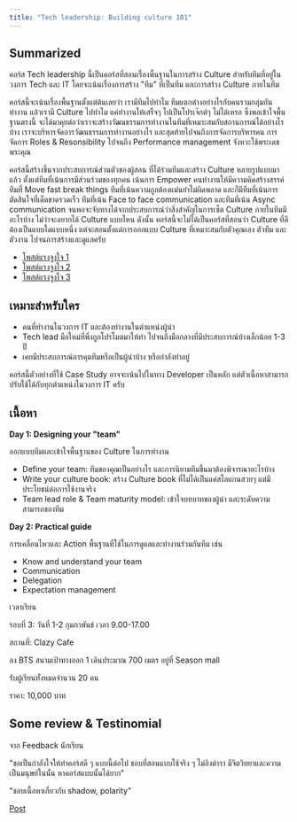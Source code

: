 ```yaml
---
title: "Tech leadership: Building culture 101"
---
```


## Summarized

คอร์ส Tech leadership นี้เป็นคอร์สที่สอนเรื่องพื้นฐานในการสร้าง Culture สำหรับทีมที่อยู่ในวงการ Tech และ IT โดยจะเน้นเรื่องการสร้าง "ทีม" ที่เป็นทีม และการสร้าง Culture ภายในทีม

คอร์สนี้จะเน้นเรื่องพื้นฐานตั้งแต่ต้นเลยว่า เรามีทีมไปทำไม ทีมแตกต่างอย่างไรกับคนรวมกลุ่มกันทำงาน แล้วเรามี Culture ไปทำไม แค่ทำงานให้เสร็จๆ ไปเป็นโปรเจ๊กต์ๆ ไม่ได้เหรอ ซึ่งพอเข้าใจพื้นฐานตรงนี้ จะได้มาคุยต่อว่าเราจะสร้างวัฒนธรรมการทำงานในทีมที่เหมาะสมกับสถานการณ์ได้อย่างไรบ้าง เราจะบริหารจัดการวัฒนธรรมการทำงานอย่างไร และสุดท้ายไปจนถึงการจัดการบริหารคน การจัดการ Roles & Resonsibility ไปจนถึง Performance management จังหวะใช้พระเดชพระคุณ

คอร์สนี้สร้างขึ้นจากประสบการณ์ส่วนตัวของผู้สอน ที่ได้ร่วมทีมและสร้าง Culture หลายรูปแบบมาแล้ว ตั้งแต่ทีมที่เน้นการมีส่วนร่วมของทุกคน เน้นการ Empower คนทำงานให้มีความคิดสร้างสรรค์ ทีมที่ Move fast break things ทีมที่เน้นความถูกต้องแม่นยำไม่ผิดพลาด และก็มีทีมที่เน้นการตัดสินใจที่เด็ดขาดรวดเร็ว ทีมที่เน้น Face to face communication และทีมที่เน้น Async communication จนพอจะจับทางได้จากประสบการณ์ว่าสิ่งสำคัญในการเซ็ต Culture ภายในทีมมีอะไรบ้าง ไม่ว่าจะอยากได้ Culture แบบไหน ดังนั้น คอร์สนี้จะไม่ได้เป็นคอร์สที่สอนว่า Culture ที่ดีต้องเป็นแบบใดแบบหนึ่ง แต่จะสอนตั้งแต่การออกแบบ Culture ที่เหมาะสมกับตัวคุณเอง ตัวทีม และตัวงาน ไปจนการสร้างและดูแลครับ

- [โพสต์แรงจูงใจ 1](https://www.facebook.com/chakrit.likitkhajorn/posts/pfbid02HKynyrnBreevimf59FguEkcLhHi7WpEXcjzXEZiydFBZ1cqZA7yoh4dnsLqyVCANl?__cft__[0]=AZXJBg2fM__ttaqEbQ695gW9dxDr3OBreoe5OqhDWPtAkUwYb4JkUW1JGp51n5SPd9WYKX3WKyoaiP0CIIU1PXjVsxi0JVGlatbFDIukhCT7gMJleTm479ur5mLEmiXp7FYPnqn_HBpugOnRmTwkHAB7&__tn__=%2CO%2CP-R)
- [โพสต์แรงจูงใจ 2](https://www.facebook.com/chakrit.likitkhajorn/posts/pfbid05trg4UvpEASP1pLdrqnzCGdCyuG8fVZ8ifeRHXA7KJWhAkoqckGwwkP6Do759Gyel?__cft__[0]=AZV3uBJtPxQV-7zjqRO75EzPNKUDUaXvATFCJJVsMNGKUNMvWqrcSThzNta_C8lD-yuNVS78FEtfb_5-Xa-JaGYj6khTPtK437O7YEbpdMpRyuoXmoxu6GuzZoV187HLYQpgIiP3RzDxStGRqsIRboru&__tn__=%2CO%2CP-R)
- [โพสต์แรงจูงใจ 3](https://www.facebook.com/chakrit.likitkhajorn/posts/pfbid02gTBwCpgPAUW2BPwYTZ5zZ7ZZj2pYifbDyq1RqkPwmjnvKkiR3B5LAn2cFZahFBBWl?__cft__[0]=AZXMaufYcV7t9lzonr_X3CLgNceldFceDOWRiV_EyFrw8ec_U7F_BVHwm4ImE91z_bnLUgTQWl3CIduPlP4zO2Lkyqw0cO1GQSR3e0xfQ4wPnoikl4kXNujmLmbJwGvdU9Y&__tn__=%2CO%2CP-R)

## เหมาะสำหรับใคร

- คนที่ทำงานในวงการ IT และต้องทำงานในตำแหน่งผู้นำ
- Tech lead มือใหม่ที่พึ่งถูกโปรโมตมาให้ทำ ไปจนถึงมือกลางที่มีประสบการณ์บ้างเล็กน้อย 1-3 ปี
- เคยมีประสบการณ์การคุมทีมหรือเป็นผู้นำบ้าง หรือกำลังทำอยู่

คอร์สนี้ตัวอย่างที่ใช้ Case Study อาจจะเน้นไปในทาง Developer เป็นหลัก แต่ตัวเนื้อหาสามารถปรับใช้ได้กับทุกตำแหน่งในวงการ IT ครับ

## เนื้อหา

**Day 1: Designing your "team"**

ออกแบบทีมและเข้าใจพื้นฐานของ Culture ในการทำงาน

- Define your team: ทีมของคุณเป็นอย่างไร และการนิยามทีมขึ้นมาต้องพิจารณาอะไรบ้าง
- Write your culture book: สร้าง Culture book ที่ไม่ได้เป็นแค่สโลแกนสวยๆ แต่มีประโยชน์ต่อการใช้งานจริง
- Team lead role & Team maturity model: เข้าใจบทบาทของผู้นำ และระดับความสามารถของทีม

**Day 2: Practical guide**

การเคลื่อนไหวและ Action พื้นฐานที่ใช้ในการดูแลและทำงานร่วมกันทีม เช่น

- Know and understand your team
- Communication
- Delegation
- Expectation management

เวลาเรียน

รอบที่ 3: วันที่ 1-2 กุมภาพันธ์ เวลา 9.00-17.00

สถานที่: Clazy Cafe

ลง BTS สนามเป้าทางออก 1 เดินประมาณ 700 เมตร อยู่ที่ Season mall

รับผู้เรียนทั้งหมดจำนวน 20 คน

ราคา: 10,000 บาท

## Some review & Testinomial

จาก Feedback นักเรียน

"ขอเป็นกำลังใจให้ทำคอร์สดี ๆ แบบนี้ต่อไป ชอบที่สอนแบบใช้จริง ๆ ไม่อิงตำรา มีจิตวิทยาและความเป็นมนุษย์ในนั้น หาคอร์สแบบนั้นได้ยาก"

"ชอบเนื้อหาเกี่ยวกับ shadow, polarity"

[Post](https://www.facebook.com/share/p/1CsjtvVnLp/)
